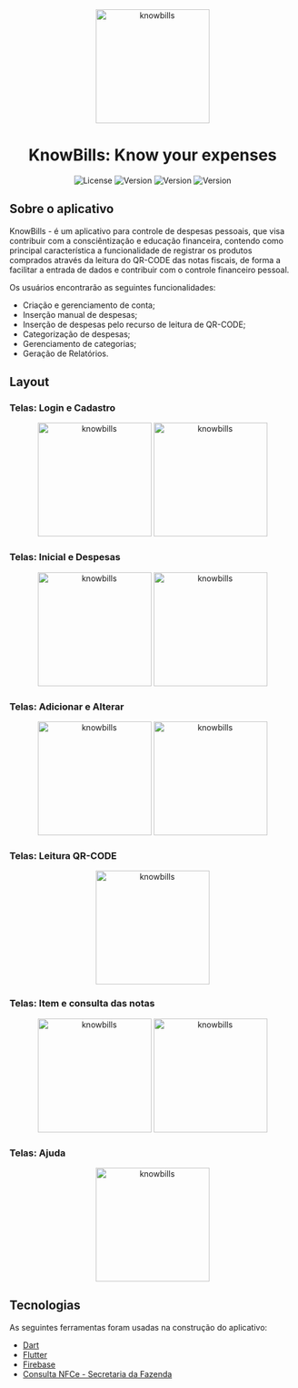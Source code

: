 <div align="center" > 
  <img alt="knowbills" title="#lnowbills" src="./assets/logo.jpeg" width="200px" />
</div>

<h1 align="center">
    KnowBills: Know your expenses
</h1>

<p align="center">
 <img alt="License" src="https://img.shields.io/badge/license-MIT-orange">
 <img alt="Version" src="https://img.shields.io/badge/flutter-2.5.0-blue">
 <img alt="Version" src="https://img.shields.io/badge/dart-2.14.0-blue">
 <img alt="Version" src="https://img.shields.io/badge/firebase-orange">
</p>


## Sobre o aplicativo

KnowBills - é um aplicativo para controle de despesas pessoais, que visa contribuir com a consciêntização e educação financeira, contendo como principal característica a funcionalidade de registrar os produtos comprados através da leitura do QR-CODE das notas fiscais, de forma a facilitar a entrada de dados e contribuir com o controle financeiro pessoal.

Os usuários encontrarão as seguintes funcionalidades:
- Criação e gerenciamento de conta;
- Inserção manual de despesas;
- Inserção de despesas pelo recurso de leitura de QR-CODE;
- Categorização de despesas;
- Gerenciamento de categorias;
- Geração de Relatórios.

## Layout

### Telas: Login e Cadastro
<div align="center">
  <img alt="knowbills" title="#knowbills" src="./assets/telaLogin.jpeg" width="200px" />
  <img alt="knowbills" title="#lnowbills" src="./assets/telaCadastro.jpeg" width="200px" />
</div>

### Telas: Inicial e Despesas
<div align="center">
  <img alt="knowbills" title="#knowbills" src="./assets/telaDespesasGerais.jpg" width="200px" />
  <img alt="knowbills" title="#lnowbills" src="./assets/telaDespesas.jpeg" width="200px" />
</div>

### Telas: Adicionar e Alterar

<div align="center" >
  <img alt="knowbills" title="#knowbills" src="./assets/telaAdicionar.jpeg" width="200px" />
  
  <img alt="knowbills" title="#lnowbills" src="./assets/telaAlterar.jpeg" width="200px" />
</div>

### Telas: Leitura QR-CODE

<div align="center" >
  <img alt="knowbills" title="#knowbills" src="./assets/telaQRCODE.jpeg" width="200px" />
</div>

### Telas: Item e consulta das notas

<div align="center" >
  <img alt="knowbills" title="#knowbills" src="./assets/itensNota.jpeg" width="200px" />
  
  <img alt="knowbills" title="#lnowbills" src="./assets/telaNfce.jpg" width="200px" />
</div>

### Telas: Ajuda

<div align="center" >
  <img alt="knowbills" title="#knowbills" src="./assets/telaAjuda.jpeg" width="200px" />
</div>

## Tecnologias

As seguintes ferramentas foram usadas na construção do aplicativo:

- [Dart][dart]
- [Flutter][flutter]
- [Firebase][firebase]
- [Consulta NFCe - Secretaria da Fazenda][nfce]

[dart]: https://dart.dev/
[flutter]: https://flutter.dev/
[firebase]: https://firebase.google.com/
[nfce]: https://www.nfce.fazenda.sp.gov.br/NFCeConsultaPublica/Paginas/ConsultaPublica.aspx
